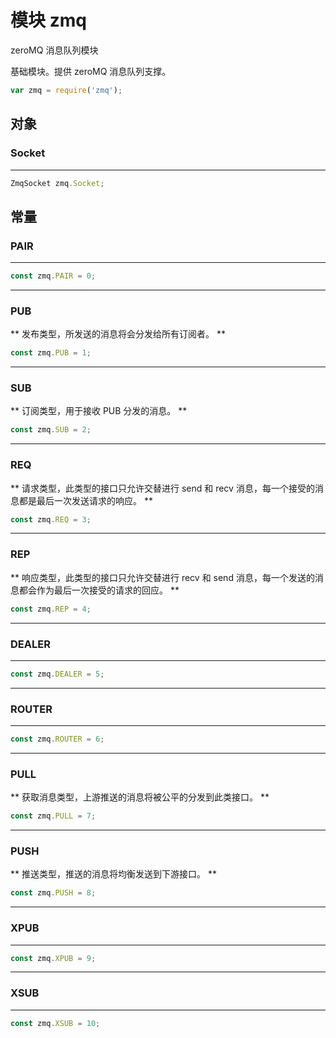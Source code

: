 # 模块 zmq
zeroMQ 消息队列模块

基础模块。提供 zeroMQ 消息队列支撑。
```JavaScript
var zmq = require('zmq');
```

## 对象
        
### Socket
**  **
```JavaScript
ZmqSocket zmq.Socket;
```

## 常量
        
### PAIR
**  **
```JavaScript
const zmq.PAIR = 0;
```

--------------------------
### PUB
** 发布类型，所发送的消息将会分发给所有订阅者。 **
```JavaScript
const zmq.PUB = 1;
```

--------------------------
### SUB
** 订阅类型，用于接收 PUB 分发的消息。 **
```JavaScript
const zmq.SUB = 2;
```

--------------------------
### REQ
** 请求类型，此类型的接口只允许交替进行 send 和 recv 消息，每一个接受的消息都是最后一次发送请求的响应。 **
```JavaScript
const zmq.REQ = 3;
```

--------------------------
### REP
** 响应类型，此类型的接口只允许交替进行 recv 和 send 消息，每一个发送的消息都会作为最后一次接受的请求的回应。 **
```JavaScript
const zmq.REP = 4;
```

--------------------------
### DEALER
**  **
```JavaScript
const zmq.DEALER = 5;
```

--------------------------
### ROUTER
**  **
```JavaScript
const zmq.ROUTER = 6;
```

--------------------------
### PULL
** 获取消息类型，上游推送的消息将被公平的分发到此类接口。 **
```JavaScript
const zmq.PULL = 7;
```

--------------------------
### PUSH
** 推送类型，推送的消息将均衡发送到下游接口。 **
```JavaScript
const zmq.PUSH = 8;
```

--------------------------
### XPUB
**  **
```JavaScript
const zmq.XPUB = 9;
```

--------------------------
### XSUB
**  **
```JavaScript
const zmq.XSUB = 10;
```

